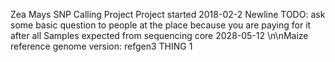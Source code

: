 Zea Mays SNP Calling Project
Project started 2018-02-2
Newline
TODO: ask some basic question to people at the place because you are paying for it after all
Samples expected from sequencing core 2028-05-12
\n\nMaize reference genome version: refgen3
THING 1
